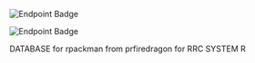![Endpoint Badge](https://img.shields.io/endpoint?url=https%3A%2F%2Fraw.githubusercontent.com%2Fprfiredragon%2Frpackmandb%2Fmain%2Fbadge%2Fstatus.json)

![Endpoint Badge](https://img.shields.io/endpoint?url=https%3A%2F%2Fraw.githubusercontent.com%2Fprfiredragon%2Frpackmandb%2Fmain%2Fbadge%2Fos.json)




DATABASE for rpackman from prfiredragon for RRC SYSTEM R
